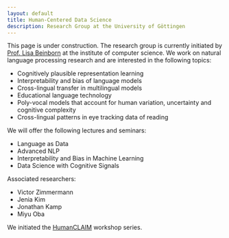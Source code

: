 ```yaml
---
layout: default
title: Human-Centered Data Science 
description: Research Group at the University of Göttingen
---
```

This page is under construction. The research group is currently initiated by [Prof. Lisa Beinborn](https://beinborn.eu/) at the institute of computer science. We work on natural language processing research and are interested in the following topics:

- Cognitively plausible representation learning
- Interpretability and bias of language models
- Cross-lingual transfer in multilingual models
- Educational language technology
- Poly-vocal models that account for human variation, uncertainty and cognitive complexity
- Cross-lingual patterns in eye tracking data of reading

We will offer the following lectures and seminars: 
- Language as Data
- Advanced NLP
- Interpretability and Bias in Machine Learning
- Data Science with Cognitive Signals

Associated researchers: 
- Victor Zimmermann
- Jenia Kim
- Jonathan Kamp
- Miyu Oba

We initiated the [HumanCLAIM](https://clap-lab.github.io/workshop) workshop series. 
